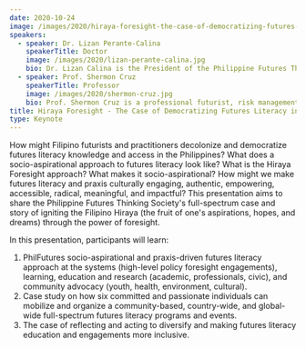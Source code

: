 ```yaml
---
date: 2020-10-24
image: /images/2020/hiraya-foresight-the-case-of-democratizing-futures-literacy-in-the-phillipines.jpg
speakers:
  - speaker: Dr. Lizan Perante-Calina
    speakerTitle: Doctor
    image: /images/2020/lizan-perante-calina.jpg
    bio: Dr. Lizan Calina is the President of the Philippine Futures Thinking Society (PhilFutures) and co-chair of the Millennium Project Philippines. PhilFutures is the leading professional futurist organization in the Philippines. t Dr. Lizan has distinguished herself as an academic scholar, author of books and journals local and international, and capacity building programs multiple and allied fields of public administration as President of the Philippine Society for Public Administration. Lizan is Dean of the Graduate School of Public and Development Management of the Development Academy of the Philippines.
  - speaker: Prof. Shermon Cruz
    speakerTitle: Professor
    image: /images/2020/shermon-cruz.jpg
    bio: Prof. Shermon Cruz is a professional futurist, risk management, and certified business continuity management expert. He is the founder and executive director of the Center for Engaged Foresight, a futures innovation and strategic foresight hub established in 2012. He is the chair of the Millennium Project Philippines Node and Vice-President of the Philippine Futures Thinking Society. He was the recipient of the 2014 International Social Science Council and the World Social Science Forum Early Career Social Scientists from the Global South. 
title: Hiraya Foresight - The Case of Democratizing Futures Literacy in the Philippines
type: Keynote
---
```


How might Filipino futurists and practitioners decolonize and democratize futures literacy knowledge and access in the Philippines? What does a socio-aspirational approach to futures literacy look like?  What is the Hiraya Foresight approach? What makes it socio-aspirational? How might we make futures literacy and praxis culturally engaging, authentic, empowering, accessible, radical, meaningful, and impactful?  This presentation aims to share the Philippine Futures Thinking Society's full-spectrum case and story of igniting the Filipino Hiraya (the fruit of one's aspirations, hopes, and dreams) through the power of foresight. 

In this presentation, participants will learn: 

1. PhilFutures socio-aspirational and praxis-driven futures literacy approach at the systems (high-level policy foresight engagements),  learning, education and research (academic, professionals, civic), and community advocacy (youth, health, environment, cultural).
2.  Case study on how six committed and passionate individuals can mobilize and organize a community-based, country-wide, and global-wide full-spectrum futures literacy programs and events.
3.  The case of reflecting and acting to diversify and making futures literacy education and engagements more inclusive.